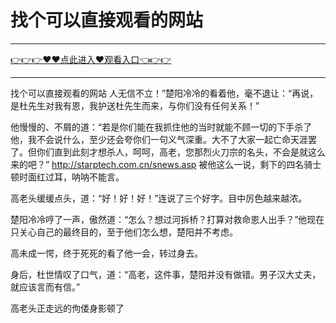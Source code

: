 # 找个可以直接观看的网站

<hr/> <a href="https://github.com/nemmp/jaok/issues/2">👉👉👉♥♥点此进入♥观看入口👈👉👉</a><hr/>

找个可以直接观看的网站
人无信不立！”楚阳冷冷的看着他，毫不退让：“再说，是杜先生对我有恩，我护送杜先生而来，与你们没有任何关系！”

他慢慢的、不屑的道：“若是你们能在我抓住他的当时就能不顾一切的下手杀了他，我不会说什么，至少还会夸你们一句义气深重。大不了大家一起亡命天涯罢了。但你们直到此刻才想杀人，呵呵，高老，您那烈火刀宗的名头，不会是就这么来的吧？”
http://starptech.com.cn/snews.asp
被他这么一说，剩下的四名骑士顿时面红过耳，呐呐不能言。

高老头缓缓点头，道：“好！好！好！”连说了三个好字。目中厉色越来越浓。

楚阳冷冷哼了一声，傲然道：“怎么？想过河拆桥？打算对救命恩人出手？”他现在只关心自己的最终目的，至于他们怎么想，楚阳并不考虑。

高未成一愕，终于死死的看了他一会，转过身去。

身后，杜世情叹了口气，道：“高老，这件事，楚阳并没有做错。男子汉大丈夫，就应该言而有信。”

高老头正走远的佝偻身影顿了
